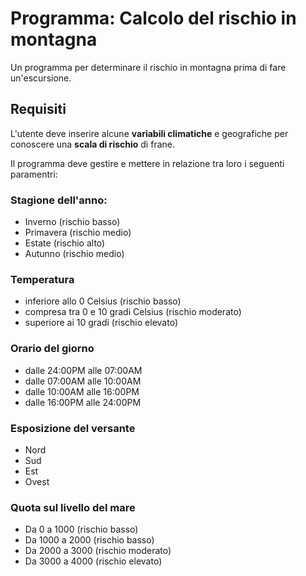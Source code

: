 # Programma: Calcolo del rischio in montagna

Un programma per determinare il rischio in montagna prima di fare un'escursione.

## Requisiti

L'utente deve inserire alcune **variabili climatiche** e geografiche per conoscere una **scala di rischio** di frane.

Il programma deve gestire e mettere in relazione tra loro i seguenti paramentri:

### Stagione dell'anno:
- Inverno (rischio basso)
- Primavera (rischio medio)
- Estate (rischio alto)
- Autunno (rischio medio)

### Temperatura
- inferiore allo 0 Celsius (rischio basso)
- compresa tra 0 e 10 gradi Celsius (rischio moderato)
- superiore ai 10 gradi (rischio elevato)

### Orario del giorno
- dalle 24:00PM alle 07:00AM
- dalle 07:00AM alle 10:00AM
- dalle 10:00AM alle 16:00PM
- dalle 16:00PM alle 24:00PM

### Esposizione del versante
- Nord
- Sud 
- Est 
- Ovest

### Quota sul livello del mare
- Da 0 a 1000 (rischio basso)
- Da 1000 a 2000 (rischio basso)
- Da 2000 a 3000 (rischio moderato)
- Da 3000 a 4000 (rischio elevato)


